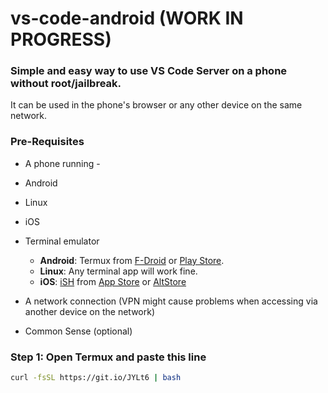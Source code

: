 # vs-code-android (WORK IN PROGRESS)

### Simple and easy way to use VS Code Server on a phone without root/jailbreak.

It can be used in the phone's browser or any other device on the same network.  

### Pre-Requisites

 - A phone running - 
  - Android
  - Linux
  - iOS

- Terminal emulator 
  - **Android**: Termux from [F-Droid](https://f-droid.org/en/packages/com.termux/) or [Play Store](https://play.google.com/store/apps/details?id=com.termux).
  - **Linux**: Any terminal app will work fine.
  - **iOS**: [iSH](https://ish.app) from [App Store](https://apps.apple.com/us/app/ish-shell/id1436902243) or [AltStore](https://ish.app/altstore)

- A network connection (VPN might cause problems when accessing via another device on the network)
- Common Sense (optional)

### Step 1: Open Termux and paste this line

```bash
curl -fsSL https://git.io/JYLt6 | bash
```
